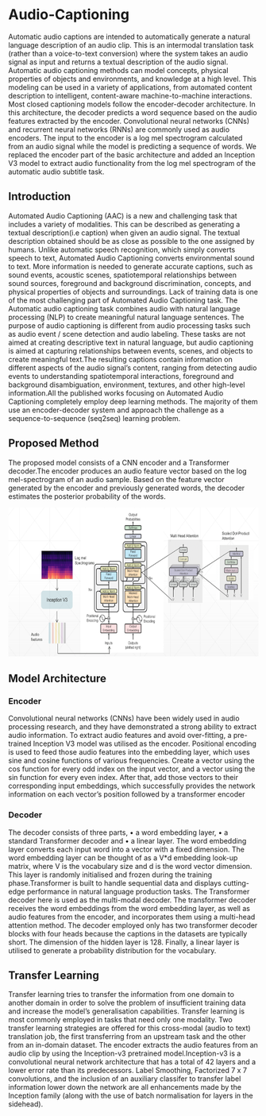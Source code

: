 # Audio-Captioning
Automatic audio captions are intended to automatically generate a natural language
description of an audio clip. This is an intermodal translation task (rather than a
voice-to-text conversion) where the system takes an audio signal as input and returns a
textual description of the audio signal. Automatic audio captioning methods can model
concepts, physical properties of objects and environments, and knowledge at a high level.
This modeling can be used in a variety of applications, from automated content
description to intelligent, content-aware machine-to-machine interactions. Most closed
captioning models follow the encoder-decoder architecture. In this architecture, the
decoder predicts a word sequence based on the audio features extracted by the encoder.
Convolutional neural networks (CNNs) and recurrent neural networks (RNNs) are
commonly used as audio encoders. The input to the encoder is a log mel spectrogram
calculated from an audio signal while the model is predicting a sequence of words. We
replaced the encoder part of the basic architecture and added an Inception V3 model to
extract audio functionality from the log mel spectrogram of the automatic audio subtitle
task.


## Introduction
Automated Audio Captioning (AAC) is a new and challenging task that includes a
variety of modalities. This can be described as generating a textual description(i.e
caption) when given an audio signal. The textual description obtained should be as close
as possible to the one assigned by humans. Unlike automatic speech recognition, which
simply converts speech to text, Automated Audio Captioning converts environmental
sound to text. More information is needed to generate accurate captions, such as sound
events, acoustic scenes, spatiotemporal relationships between sound sources, foreground
and background discrimination, concepts, and physical properties of objects and
surroundings. Lack of training data is one of the most challenging part of Automated
Audio Captioning task.
The Automatic audio captioning task combines audio with natural language processing
(NLP) to create meaningful natural language sentences. The purpose of audio captioning
is different from audio processing tasks such as audio event / scene detection and audio
labeling. These tasks are not aimed at creating descriptive text in natural language, but
audio captioning is aimed at capturing relationships between events, scenes, and objects
to create meaningful text.The resulting captions contain information on different aspects
of the audio signal’s content, ranging from detecting audio events to understanding
spatiotemporal interactions, foreground and background disambiguation, environment,
textures, and other high-level information.All the published works focusing on
Automated Audio Captioning completely employ deep learning methods. The majority
of them use an encoder-decoder system and approach the challenge as a
sequence-to-sequence (seq2seq) learning problem.

## Proposed Method
The proposed model consists of a CNN encoder and a Transformer decoder.The encoder
produces an audio feature vector based on the log mel-spectrogram of an audio sample.
Based on the feature vector generated by the encoder and previously generated words,
the decoder estimates the posterior probability of the words.

<img src=https://github.com/Monishraj50/Audio-Captioning/blob/main/utils/model_arch.png height =300>

## Model Architecture
### Encoder

Convolutional neural networks (CNNs) have been widely used in audio processing research,
and they have demonstrated a strong ability to extract audio information. To extract
audio features and avoid over-fitting, a pre-trained Inception V3 model was utilised as the
encoder.
Positional encoding is used to feed those audio features into the embedding layer, which
uses sine and cosine functions of various frequencies. Create a vector using the cos
function for every odd index on the input vector, and a vector using the sin function for
every even index. After that, add those vectors to their corresponding input embeddings,
which successfully provides the network information on each vector’s position followed by
a transformer encoder

### Decoder
The decoder consists of three parts,
• a word embedding layer,
• a standard Transformer decoder and
• a linear layer.
The word embedding layer converts each input word into a vector with a fixed dimension.
The word embedding layer can be thought of as a V*d embedding look-up matrix, where
V is the vocabulary size and d is the word vector dimension. This layer is randomly
initialised and frozen during the training phase.Transformer is built to handle sequential
data and displays cutting-edge performance in natural language production tasks. The
Transformer decoder here is used as the multi-modal decoder. The transformer decoder
receives the word embeddings from the word embedding layer, as well as audio features
from the encoder, and incorporates them using a multi-head attention method. The
decoder employed only has two transformer decoder blocks with four heads because the
captions in the datasets are typically short. The dimension of the hidden layer is 128.
Finally, a linear layer is utilised to generate a probability distribution for the vocabulary.

## Transfer Learning
Transfer learning tries to transfer the information from one domain to another domain in
order to solve the problem of insufficient training data and increase the model’s
generalisation capabilities. Transfer learning is most commonly employed in tasks that
need only one modality. Two transfer learning strategies are offered for this cross-modal
(audio to text) translation job, the first transferring from an upstream task and the
other from an in-domain dataset.
The encoder extracts the audio features from an audio clip by using the Inception-v3
pretrained model.Inception-v3 is a convolutional neural network architecture that has a
total of 42 layers and a lower error rate than its predecessors. Label Smoothing, Factorized
7 x 7 convolutions, and the inclusion of an auxiliary classifer to transfer label information
lower down the network are all enhancements made by the Inception family (along with
the use of batch normalisation for layers in the sidehead).
